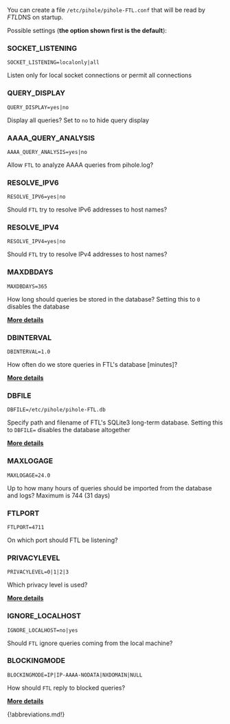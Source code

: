 You can create a file `/etc/pihole/pihole-FTL.conf` that will be read by *FTL*DNS on startup.

Possible settings (**the option shown first is the default**):

### SOCKET_LISTENING
`SOCKET_LISTENING=localonly|all`

Listen only for local socket connections or permit all connections

### QUERY_DISPLAY
`QUERY_DISPLAY=yes|no`

Display all queries? Set to `no` to hide query display

### AAAA_QUERY_ANALYSIS
`AAAA_QUERY_ANALYSIS=yes|no`

Allow `FTL` to analyze AAAA queries from pihole.log?

### RESOLVE_IPV6
`RESOLVE_IPV6=yes|no`

Should `FTL` try to resolve IPv6 addresses to host names?

### RESOLVE_IPV4
`RESOLVE_IPV4=yes|no`

Should `FTL` try to resolve IPv4 addresses to host names?

### MAXDBDAYS
`MAXDBDAYS=365`

How long should queries be stored in the database?
Setting this to `0` disables the database

**[More details](database.md)**

### DBINTERVAL
`DBINTERVAL=1.0`

How often do we store queries in FTL's database [minutes]?

**[More details](database.md)**

### DBFILE
`DBFILE=/etc/pihole/pihole-FTL.db`

Specify path and filename of FTL's SQLite3 long-term database. Setting this to `DBFILE=` disables the database altogether

**[More details](database.md)**

### MAXLOGAGE
`MAXLOGAGE=24.0`

Up to how many hours of queries should be imported from the database and logs? Maximum is 744 (31 days)

### FTLPORT
`FTLPORT=4711`

On which port should FTL be listening?

### PRIVACYLEVEL
`PRIVACYLEVEL=0|1|2|3`

Which privacy level is used?

**[More details](privacylevels.md)**

### IGNORE_LOCALHOST
`IGNORE_LOCALHOST=no|yes`

Should `FTL` ignore queries coming from the local machine?

### BLOCKINGMODE
`BLOCKINGMODE=IP|IP-AAAA-NODATA|NXDOMAIN|NULL`

How should `FTL` reply to blocked queries?

**[More details](blockingmode.md)**

{!abbreviations.md!}

